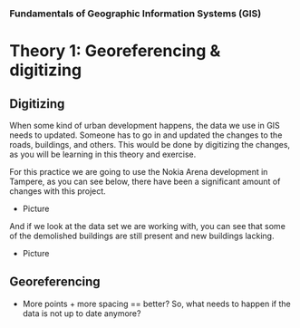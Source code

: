 ### Fundamentals of Geographic Information Systems (GIS)

# Theory 1: Georeferencing & digitizing

## Digitizing
When some kind of urban development happens, the data we use in GIS needs to updated. Someone has to go in and updated the changes to the roads, buildings, and others. This would be done by digitizing the changes, as you will be learning in this theory and exercise. 

For this practice we are going to use the Nokia Arena development in Tampere, as you can see below, there have been a significant amount of changes with this project.

- Picture

And if we look at the data set we are working with, you can see that some of the demolished buildings are still present and new buildings lacking. 

- Picture 

## Georeferencing
- More points + more spacing == better?
So, what needs to happen if the data is not up to date anymore? 
<!--stackedit_data:
eyJkaXNjdXNzaW9ucyI6eyJZT2R0VUthcGVodDFMQ2c0Ijp7In
N0YXJ0Ijo5OSwiZW5kIjo5OSwidGV4dCI6IlBpY3R1cmUifSwi
YVVLWFpmbjZyVTJHUW43ayI6eyJzdGFydCI6OTksImVuZCI6OT
ksInRleHQiOiJQaWN0dXJlIn19LCJjb21tZW50cyI6eyJIRTU3
SVFoa3lVUnlvb1VQIjp7ImRpc2N1c3Npb25JZCI6IllPZHRVS2
FwZWh0MUxDZzQiLCJzdWIiOiJnaDo0MDMwNDc4OCIsInRleHQi
OiJBZGQgcGljdHVyZSIsImNyZWF0ZWQiOjE2ODYyOTA4MzA5Mz
F9LCJYV3d5Um5CM2o5UUI4REFCIjp7ImRpc2N1c3Npb25JZCI6
ImFVS1haZm42clUyR1FuN2siLCJzdWIiOiJnaDo0MDMwNDc4OC
IsInRleHQiOiJBZGQgcGljdHVyZSIsImNyZWF0ZWQiOjE2ODYy
OTA5MzkyODZ9fSwiaGlzdG9yeSI6WzE2MzkzODgzNjZdfQ==
-->